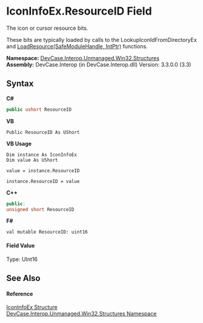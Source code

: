 # IconInfoEx.ResourceID Field
 

The icon or cursor resource bits. 

 These bits are typically loaded by calls to the LookupIconIdFromDirectoryEx and <a href="M_DevCase_Interop_Unmanaged_Win32_NativeMethods_LoadResource">LoadResource(SafeModuleHandle, IntPtr)</a> functions.

**Namespace:**&nbsp;<a href="N_DevCase_Interop_Unmanaged_Win32_Structures">DevCase.Interop.Unmanaged.Win32.Structures</a><br />**Assembly:**&nbsp;DevCase.Interop (in DevCase.Interop.dll) Version: 3.3.0.0 (3.3)

## Syntax

**C#**<br />
``` C#
public ushort ResourceID
```

**VB**<br />
``` VB
Public ResourceID As UShort
```

**VB Usage**<br />
``` VB Usage
Dim instance As IconInfoEx
Dim value As UShort

value = instance.ResourceID

instance.ResourceID = value
```

**C++**<br />
``` C++
public:
unsigned short ResourceID
```

**F#**<br />
``` F#
val mutable ResourceID: uint16
```


#### Field Value
Type: UInt16

## See Also


#### Reference
<a href="T_DevCase_Interop_Unmanaged_Win32_Structures_IconInfoEx">IconInfoEx Structure</a><br /><a href="N_DevCase_Interop_Unmanaged_Win32_Structures">DevCase.Interop.Unmanaged.Win32.Structures Namespace</a><br />